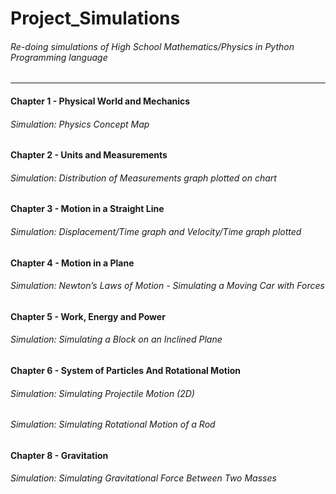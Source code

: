 
# Project_Simulations

###### Re-doing simulations of High School Mathematics/Physics in Python Programming language

---




#### Chapter 1 - Physical World and Mechanics
###### Simulation: Physics Concept Map


#### Chapter 2 - Units and Measurements
###### Simulation: Distribution of Measurements graph plotted on chart

#### Chapter 3 - Motion in a Straight Line
###### Simulation: Displacement/Time graph and Velocity/Time graph plotted

#### Chapter 4 - Motion in a Plane
###### Simulation:  Newton’s Laws of Motion - Simulating a Moving Car with Forces

#### Chapter 5 - Work, Energy and Power
###### Simulation:   Simulating a Block on an Inclined Plane

#### Chapter 6 - System of Particles And Rotational Motion
###### Simulation:   Simulating Projectile Motion (2D)

###### Simulation:   Simulating Rotational Motion of a Rod

#### Chapter 8 - Gravitation
###### Simulation:   Simulating Gravitational Force Between Two Masses

